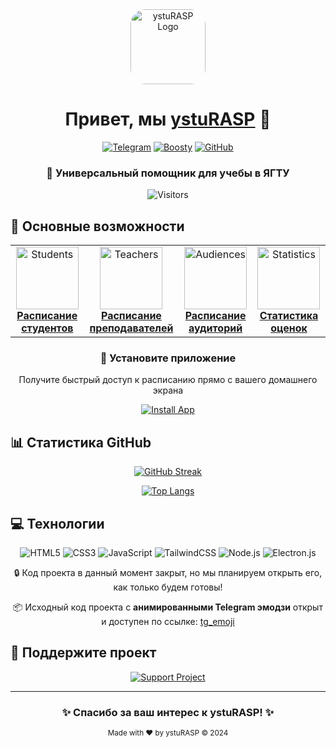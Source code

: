 <div align="center">
  <img src="https://ysturasp.netlify.app/images/cat.png" alt="ystuRASP Logo" width="120" height="120" style="border-radius: 20%">
  
  # Привет, мы [ystuRASP](https://ysturasp.netlify.app) 👋
  
  [![Telegram](https://img.shields.io/badge/Telegram-2CA5E0?style=for-the-badge&logo=telegram&logoColor=white)](https://t.me/ysturasp)
  [![Boosty](https://img.shields.io/badge/Boosty-F15B2A?style=for-the-badge&logo=boosty&logoColor=white)](https://boosty.to/ysturasp.me)
  [![GitHub](https://img.shields.io/badge/GitHub-100000?style=for-the-badge&logo=github&logoColor=white)](https://github.com/ysturasp)
</div>

<div align="center">
  <h3>🚀 Универсальный помощник для учебы в ЯГТУ</h3>
  
  ![Visitors](https://api.visitorbadge.io/api/visitors?path=https%3A%2F%2Fgithub.com%2Fysturasp&label=Просмотров&labelColor=%23697689&countColor=%232ccce4)
</div>

## 🎯 Основные возможности

<div align="center">
  <table>
    <tr>
      <td align="center">
        <a href="https://ysturasp.netlify.app/rasp">
          <img src="https://ysturasp.github.io/tg_emoji/People/Man%20Technologist.webp" width="100" alt="Students"><br>
          <b>Расписание студентов</b>
        </a>
      </td>
      <td align="center">
        <a href="https://ysturasp.netlify.app/raspprep">
          <img src="https://ysturasp.github.io/tg_emoji/People/Man%20Teacher.webp" width="100" alt="Teachers"><br>
          <b>Расписание преподавателей</b>
        </a>
      </td>
      <td align="center">
        <a href="https://ysturasp.netlify.app/raspaudience">
          <img src="https://ysturasp.github.io/tg_emoji/Travel%20and%20Places/Classical%20Building.webp" width="100" alt="Audiences"><br>
          <b>Расписание аудиторий</b>
        </a>
      </td>
      <td align="center">
        <a href="https://ysturasp.netlify.app/stat">
          <img src="https://ysturasp.github.io/tg_emoji/Objects/Bar%20Chart.webp" width="100" alt="Statistics"><br>
          <b>Статистика оценок</b>
        </a>
      </td>
    </tr>
  </table>
</div>

<div align="center">
  
  ### 📱 Установите приложение
  Получите быстрый доступ к расписанию прямо с вашего домашнего экрана
  
  [![Install App](https://img.shields.io/badge/Установить_приложение-4285F4?style=for-the-badge&logo=google-chrome&logoColor=white)](https://ysturasp.netlify.app/installapp)
</div>

## 📊 Статистика GitHub

<div align="center">
  
  [![GitHub Streak](https://github-readme-streak-stats.herokuapp.com?user=ysturasp&theme=tokyonight&hide_border=true&locale=ru&date_format=j%20M%5B%20Y%5D)](https://git.io/streak-stats)
  
  [![Top Langs](https://github-readme-stats.vercel.app/api/top-langs/?username=ysturasp&layout=compact&theme=tokyonight&hide_border=true)](https://github.com/anuraghazra/github-readme-stats)
</div>

## 💻 Технологии

<div align="center">
  
  ![HTML5](https://img.shields.io/badge/HTML5-E34F26?style=for-the-badge&logo=html5&logoColor=white)
  ![CSS3](https://img.shields.io/badge/CSS3-1572B6?style=for-the-badge&logo=css3&logoColor=white)
  ![JavaScript](https://img.shields.io/badge/JavaScript-F7DF1E?style=for-the-badge&logo=javascript&logoColor=black)
  ![TailwindCSS](https://img.shields.io/badge/Tailwind_CSS-38B2AC?style=for-the-badge&logo=tailwind-css&logoColor=white)
  ![Node.js](https://img.shields.io/badge/Node.js-43853D?style=for-the-badge&logo=node.js&logoColor=white)
  ![Electron.js](https://img.shields.io/badge/Electron-47848F?style=for-the-badge&logo=Electron&logoColor=white)
  
  <p>🔒 Код проекта в данный момент закрыт, но мы планируем открыть его, как только будем готовы!</p>
  <p>📦 Исходный код проекта с <b>анимированными Telegram эмодзи</b> открыт и доступен по ссылке: <a href="https://github.com/ysturasp/tg_emoji">tg_emoji</a></p>
</div>

## 🌟 Поддержите проект

<div align="center">
  <a href="https://boosty.to/ysturasp.me/donate">
    <img src="https://img.shields.io/badge/Поддержать_проект-F15B2A?style=for-the-badge&logo=boosty&logoColor=white" alt="Support Project">
  </a>
</div>

---

<div align="center">
  <h3>✨ Спасибо за ваш интерес к ystuRASP! ✨</h3>
</div>

<div align="center">
  <sub>Made with ❤️ by ystuRASP © 2024</sub>
</div>
